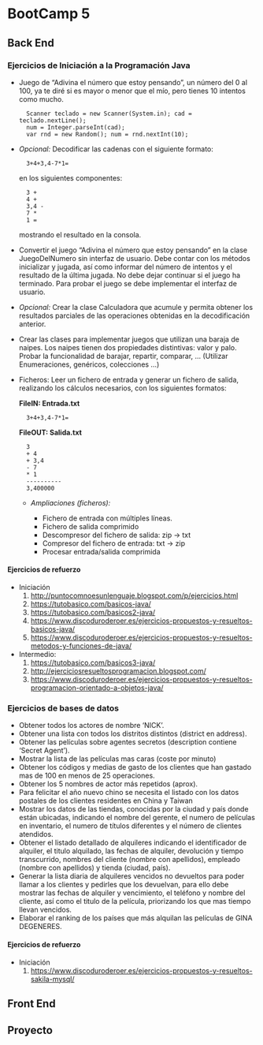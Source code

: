 # BootCamp 5

## Back End

### Ejercicios de Iniciación a la Programación Java
- Juego de “Adivina el número que estoy pensando”, un número del 0 al 100, ya te diré si es mayor o menor que el mío, pero tienes 10 intentos como mucho.

        Scanner teclado = new Scanner(System.in); cad = teclado.nextLine();  
        num = Integer.parseInt(cad);
        var rnd = new Random(); num = rnd.nextInt(10);  

- *Opcional:* Decodificar las cadenas con el siguiente formato:  

        3+4+3,4-7*1=

    en los siguientes componentes:  

        3 +  
        4 +  
        3,4 -  
        7 *  
        1 =  
    mostrando el resultado en la consola.

- Convertir el juego “Adivina el número que estoy pensando” en la clase JuegoDelNumero sin interfaz de usuario. Debe contar con los métodos inicializar y jugada, así como informar del número de intentos y el resultado de la última jugada. No debe dejar continuar si el juego ha terminado. Para probar el juego se debe implementar el interfaz de usuario.

- *Opcional:* Crear la clase Calculadora que acumule y permita obtener los resultados parciales de las operaciones obtenidas en la decodificación anterior.

- Crear las clases para implementar juegos que utilizan una baraja de naipes. Los naipes tienen dos propiedades distintivas: valor y palo. Probar la funcionalidad de barajar, repartir, comparar, … (Utilizar Enumeraciones, genéricos, colecciones …)

- Ficheros: Leer un fichero de entrada y generar un fichero de salida, realizando los cálculos necesarios, con los siguientes formatos:

    **FileIN: Entrada.txt**

        3+4+3,4-7*1=

    **FileOUT: Salida.txt**

        3  
        + 4  
        + 3,4  
        - 7  
        * 1  
        ----------  
        3,400000

  - *Ampliaciones (ficheros):*

    + Fichero de entrada con múltiples líneas.
    + Fichero de salida comprimido
    + Descompresor del fichero de salida: zip -> txt
    + Compresor del fichero de entrada: txt -> zip
    + Procesar entrada/salida comprimida

#### Ejercicios de refuerzo

- Iniciación    
    1. <http://puntocomnoesunlenguaje.blogspot.com/p/ejercicios.html>
    2. <https://tutobasico.com/basicos-java/>
    3. <https://tutobasico.com/basicos2-java/>
    4. <https://www.discoduroderoer.es/ejercicios-propuestos-y-resueltos-basicos-java/>
    5. <https://www.discoduroderoer.es/ejercicios-propuestos-y-resueltos-metodos-y-funciones-de-java/>
- Intermedio:
    1. <https://tutobasico.com/basicos3-java/>
    2. <http://ejerciciosresueltosprogramacion.blogspot.com/>
    3. <https://www.discoduroderoer.es/ejercicios-propuestos-y-resueltos-programacion-orientado-a-objetos-java/>

### Ejercicios de bases de datos

- Obtener todos los actores de nombre ‘NICK’.
- Obtener una lista con todos los distritos distintos (district en address).
- Obtener las películas sobre agentes secretos (description contiene ‘Secret Agent’).
- Mostrar la lista de las películas mas caras (coste por minuto)
- Obtener los códigos y medias de gasto de los clientes que han gastado mas de 100 en menos de 25 operaciones.
- Obtener los 5 nombres de actor más repetidos (aprox).
- Para felicitar el año nuevo chino se necesita el listado con los datos postales de los clientes residentes en China y Taiwan
- Mostrar los datos de las tiendas, conocidas por la ciudad y país donde están ubicadas, indicando el nombre del gerente, el numero de películas en inventario, el numero de títulos diferentes y el número de clientes atendidos.
- Obtener el listado detallado de alquileres indicando el identificador de alquiler, el titulo alquilado, las fechas de alquiler, devolución y tiempo transcurrido, nombres del cliente (nombre con apellidos), empleado (nombre con apellidos) y tienda (ciudad, país).
- Generar la lista diaria de alquileres vencidos no devueltos para poder llamar a los clientes y pedirles que los devuelvan, para ello debe mostrar las fechas de alquiler y vencimiento, el teléfono y nombre del cliente, así como el titulo de la película, priorizando los que mas tiempo llevan vencidos.
- Elaborar el ranking de los países que más alquilan las películas de GINA DEGENERES.

#### Ejercicios de refuerzo

- Iniciación
    1. https://www.discoduroderoer.es/ejercicios-propuestos-y-resueltos-sakila-mysql/

## Front End

## Proyecto
